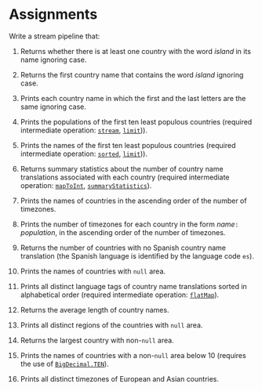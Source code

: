 Assignments
===========

Write a stream pipeline that:

1. Returns whether there is at least one country with the word _island_ in its name ignoring case.

1. Returns the first country name that contains the word _island_ ignoring case.

1. Prints each country name in which the first and the last letters are the same ignoring case.

1. Prints the populations of the first ten least populous countries (required intermediate operation: [`stream`](https:docs.oracle.com/en/java/javase/11/docs/api/java.base/java/util/stream/Stream.html#sorted()), [`limit`](https:docs.oracle.com/en/java/javase/11/docs/api/java.base/java/util/stream/Stream.html#limit(long)))).

1. Prints the names of the first ten least populous countries (required intermediate operation: [`sorted`](https:docs.oracle.com/en/java/javase/11/docs/api/java.base/java/util/stream/Stream.html#sorted(java.util.Comparator)), [`limit`](https:docs.oracle.com/en/java/javase/11/docs/api/java.base/java/util/stream/Stream.html#limit(long)))).

1. Returns summary statistics about the number of country name translations associated with each country (required intermediate operation: [`mapToInt`](https:docs.oracle.com/en/java/javase/11/docs/api/java.base/java/util/stream/Stream.html#mapToInt(java.util.function.ToIntFunction)), [`summaryStatistics`](https:docs.oracle.com/en/java/javase/11/docs/api/java.base/java/util/stream/IntStream.html#summaryStatistics())).

1. Prints the names of countries in the ascending order of the number of timezones.

1. Prints the number of timezones for each country in the form _name_`: `_population_, in the ascending order of the number of timezones.

1. Returns the number of countries with no Spanish country name translation (the Spanish language is identified by the language code `es`).

1. Prints the names of countries with `null` area.

1. Prints all distinct language tags of country name translations sorted in alphabetical order (required intermediate operation: [`flatMap`](https:docs.oracle.com/en/java/javase/11/docs/api/java.base/java/util/stream/Stream.html#flatMap(java.util.function.Function))).

1. Returns the average length of country names.

1. Prints all distinct regions of the countries with `null` area.

1. Returns the largest country with non-`null` area.

1. Prints the names of countries with a non-`null` area below 10 (requires the use of [`BigDecimal.TEN`](https://docs.oracle.com/javase/7/docs/api/java/math/BigDecimal.html#TEN)).

1. Prints all distinct timezones of European and Asian countries.

